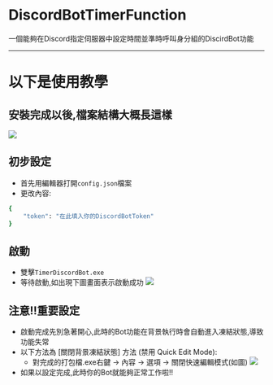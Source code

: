# DiscordBotTimerFunction
一個能夠在Discord指定伺服器中設定時間並準時呼叫身分組的DiscirdBot功能

---

# 以下是使用教學
## 安裝完成以後,檔案結構大概長這樣
![](https://github.com/YuYue71/DiscordBotTimerFunction/blob/main/image/a.png)

## 初步設定
- 首先用編輯器打開`config.json`檔案
- 更改內容:
```bash
{
    "token": "在此填入你的DiscordBotToken"
}
```

## 啟動
- 雙擊`TimerDiscordBot.exe`
- 等待啟動,如出現下圖畫面表示啟動成功
![](https://github.com/YuYue71/DiscordBotTimerFunction/blob/main/image/b.png)

## 注意!!重要設定
- 啟動完成先別急著開心,此時的Bot功能在背景執行時會自動進入凍結狀態,導致功能失常
- 以下方法為 [關閉背景凍結狀態] 方法 (禁用 Quick Edit Mode):
  - 對完成的打包檔.exe右鍵 → 內容 → 選項 → 關閉快速編輯模式(如圖)
    ![](https://github.com/YuYue71/DiscordBotTimerFunction/blob/main/image/c.png)
- 如果以設定完成,此時你的Bot就能夠正常工作啦!!
